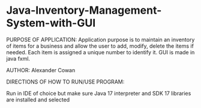 # Java-Inventory-Management-System-with-GUI

PURPOSE OF APPLICATION: Application purpose is to maintain an inventory of items for a business and allow the user to add, modify, delete the items if needed. Each item is assigned a unique number to identify it. GUI is made in java fxml.

AUTHOR: Alexander Cowan

DIRECTIONS OF HOW TO RUN/USE PROGRAM: 

Run in IDE of choice but make sure Java 17 interpreter and SDK 17 libraries are installed and selected
